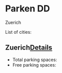
# Parken DD

<WorldMap>
  <Marker lat="47.37479042" lon="8.55141073" labelTopic="parken-dd/parken-dd/Zuerich/free">Zuerich</Marker>
</WorldMap>

List of cities:

## Zuerich[Details](./Zuerich)

* Total parking spaces: <Value topic="parken-dd/parken-dd/Zuerich/total"/>
* Free parking spaces: <Value topic="parken-dd/parken-dd/Zuerich/free"/>

